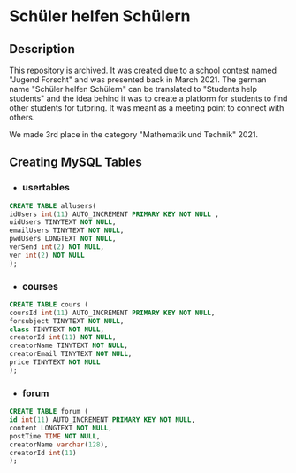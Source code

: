 # Schüler helfen Schülern

## Description
This repository is archived.
It was created due to a school contest named "Jugend Forscht" and was presented back in March 2021.
The german name "Schüler helfen Schülern" can be translated to "Students help students" and the idea behind it was to create a platform for students to find other students for tutoring. It was meant as a meeting point to connect with others.

We made 3rd place in the category "Mathematik und Technik" 2021. 




## Creating MySQL Tables

* ### usertables
```sql
CREATE TABLE allusers(
idUsers int(11) AUTO_INCREMENT PRIMARY KEY NOT NULL ,
uidUsers TINYTEXT NOT NULL,
emailUsers TINYTEXT NOT NULL,
pwdUsers LONGTEXT NOT NULL,
verSend int(2) NOT NULL,
ver int(2) NOT NULL
);
``` 

* ### courses
```sql
CREATE TABLE cours (
coursId int(11) AUTO_INCREMENT PRIMARY KEY NOT NULL,
forsubject TINYTEXT NOT NULL,
class TINYTEXT NOT NULL,
creatorId int(11) NOT NULL,
creatorName TINYTEXT NOT NULL,
creatorEmail TINYTEXT NOT NULL,
price TINYTEXT NOT NULL
);
```

* ### forum
```sql
CREATE TABLE forum ( 
id int(11) AUTO_INCREMENT PRIMARY KEY NOT NULL, 
content LONGTEXT NOT NULL, 
postTime TIME NOT NULL, 
creatorName varchar(128), 
creatorId int(11)
); 
```
